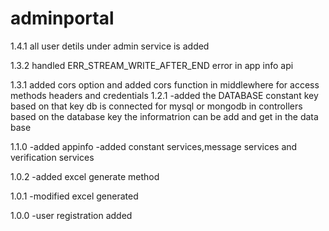 # adminportal
1.4.1
all user detils under admin service is added 

1.3.2
handled ERR_STREAM_WRITE_AFTER_END error in app info  api 

1.3.1
added cors option and added cors function in middlewhere for access methods headers and credentials
1.2.1
-added the DATABASE constant key based on that key db is connected for mysql or mongodb in controllers 
based on the database key the informatrion can be add and get in the data base

1.1.0
-added appinfo
-added constant services,message services and verification services

1.0.2
-added excel generate method

1.0.1
-modified excel generated 

1.0.0
-user registration added


